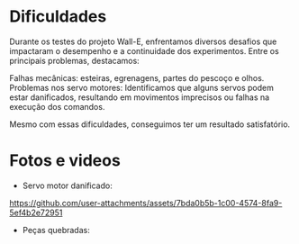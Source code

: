 # Dificuldades

Durante os testes do projeto Wall-E, enfrentamos diversos desafios que impactaram o desempenho e a continuidade dos experimentos. Entre os principais problemas, destacamos:

Falhas mecânicas: esteiras, egrenagens, partes do pescoço e olhos.
Problemas nos servo motores: Identificamos que alguns servos podem estar danificados, resultando em movimentos imprecisos ou falhas na execução dos comandos.

Mesmo com essas dificuldades, conseguimos ter um resultado satisfatório.

# Fotos e videos

- Servo motor danificado:

https://github.com/user-attachments/assets/7bda0b5b-1c00-4574-8fa9-5ef4b2e72951


- Peças quebradas:

